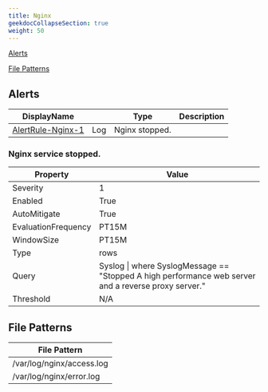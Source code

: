 ```yaml
---
title: Nginx
geekdocCollapseSection: true
weight: 50
---
```

[Alerts](#alerts)

[File Patterns](#file-patterns)

## Alerts
|DisplayName||Type|Description|
|---|---|---|---|
|[AlertRule-Nginx-1](#nginx-service-stopped.)|Log| Nginx stopped.|
### Nginx service stopped.

|Property | Value |
|---|---|
|Severity|1|
|Enabled|True|
|AutoMitigate|True|
|EvaluationFrequency|PT15M|
|WindowSize|PT15M|
|Type|rows|
|Query|Syslog \| where SyslogMessage == "Stopped A high performance web server and a reverse proxy server."|
|Threshold|N/A|
## File Patterns

|File Pattern|
|---|
|/var/log/nginx/access.log|
|/var/log/nginx/error.log|
